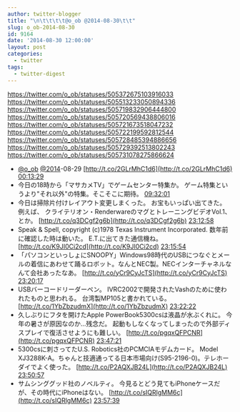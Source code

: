 ```yaml
---
author: twitter-blogger
title: "\n\t\t\t\t@o_ob @2014-08-30\t\t"
slug: o_ob-2014-08-30
id: 9164
date: '2014-08-30 12:00:00'
layout: post
categories:
  - twitter
tags:
  - twitter-digest
---
```


https://twitter.com/o_ob/statuses/505372675103916033 https://twitter.com/o_ob/statuses/505513233050894336 https://twitter.com/o_ob/statuses/505719832906444800 https://twitter.com/o_ob/statuses/505720569438806016 https://twitter.com/o_ob/statuses/505721673518047232 https://twitter.com/o_ob/statuses/505722199592812544 https://twitter.com/o_ob/statuses/505728485394886656 https://twitter.com/o_ob/statuses/505729392513802243 https://twitter.com/o_ob/statuses/505731078275866624  

*   [@o_ob](https://twitter.com/o_ob) [@2014](https://twitter.com/2014)-08-29 [http://t.co/2GLrMhC1d6](http://t.co/2GLrMhC1d6) [00:13:29](https://twitter.com/o_ob/statuses/505372675103916033)
*   今日の18時から「マサカメTV」でゲームセンター特集か。 ゲーム特集というより"それ以外"の特集。そこそこに期待。 [09:32:01](https://twitter.com/o_ob/statuses/505513233050894336)
*   今日は掃除片付けレイアウト変更しまくった。 お宝もいっぱい出てきた。 例えば、 クライテリオン・RenderwareのマグとトレーニングビデオVol.1、とか。 [http://t.co/q3DCgf2g6b](http://t.co/q3DCgf2g6b) [23:12:58](https://twitter.com/o_ob/statuses/505719832906444800)
*   Speak & Spell, copyright (c)1978 Texas Instrument Incorporated. 数年前に確認した時は動いた。 E.T.に出てきた通信機ね。 [http://t.co/K9JI0Ci2cd](http://t.co/K9JI0Ci2cd) [23:15:54](https://twitter.com/o_ob/statuses/505720569438806016)
*   「パソコンといっしょにSNOOPY」Windows98時代のUSBにつなぐとメールの着信にあわせて踊るロボット。なんとNEC製。NECインターチャネルなんて会社あったなあ。 [http://t.co/yCr9CyJcTS](http://t.co/yCr9CyJcTS) [23:20:17](https://twitter.com/o_ob/statuses/505721673518047232)
*   USBバーコードリーダーペン。 IVRC2002で開発されたVashのために使われたものと思われる。 台湾製MP105と書かれている。 [http://t.co/1YbZbzudmX](http://t.co/1YbZbzudmX) [23:22:22](https://twitter.com/o_ob/statuses/505722199592812544)
*   久しぶりにフタを開けたApple PowerBook5300csは液晶が水ぶくれに。 今年の暑さが原因なのか...残念だ。 起動もしなくなってしまったので外部ディスプレイで復活させようにも難しい。 [http://t.co/pgqxQFPCNR](http://t.co/pgqxQFPCNR) [23:47:21](https://twitter.com/o_ob/statuses/505728485394886656)
*   5300csに刺さってたU.S. Robotics社のPCMCIAモデムカード。 Model XJ3288K-A。ちゃんと技適通ってる日本市場向け(S95-2196-0)。テレホーダイでよく使った。 [http://t.co/P2AQXJB24L](http://t.co/P2AQXJB24L) [23:50:57](https://twitter.com/o_ob/statuses/505729392513802243)
*   サムシンググッド社のノベルティ。 今見るとどう見てもiPhoneケースだが、その時代にiPhoneはない。 [http://t.co/sIQRlgMM6c](http://t.co/sIQRlgMM6c) [23:57:39](https://twitter.com/o_ob/statuses/505731078275866624)